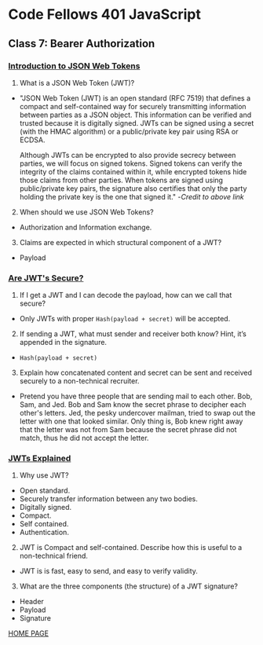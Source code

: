 # Code Fellows 401 JavaScript

## Class 7: Bearer Authorization

### [Introduction to JSON Web Tokens](https://jwt.io/introduction/)

1. What is a JSON Web Token (JWT)?

- "JSON Web Token (JWT) is an open standard (RFC 7519) that defines a compact and self-contained way for securely transmitting information between parties as a JSON object. This information can be verified and trusted because it is digitally signed. JWTs can be signed using a secret (with the HMAC algorithm) or a public/private key pair using RSA or ECDSA.

  Although JWTs can be encrypted to also provide secrecy between parties, we will focus on signed tokens. Signed tokens can verify the integrity of the claims contained within it, while encrypted tokens hide those claims from other parties. When tokens are signed using public/private key pairs, the signature also certifies that only the party holding the private key is the one that signed it." -_Credit to above link_

2. When should we use JSON Web Tokens?

- Authorization and Information exchange.

3. Claims are expected in which structural component of a JWT?

- Payload

### [Are JWT's Secure?](https://stackoverflow.com/questions/27301557/if-you-can-decode-jwt-how-are-they-secure)

1. If I get a JWT and I can decode the payload, how can we call that secure?

- Only JWTs with proper `Hash(payload + secret)` will be accepted.

2. If sending a JWT, what must sender and receiver both know? Hint, it’s appended in the signature.

- `Hash(payload + secret)`

3. Explain how concatenated content and secret can be sent and received securely to a non-technical recruiter.

- Pretend you have three people that are sending mail to each other. Bob, Sam, and Jed. Bob and Sam know the secret phrase to decipher each other's letters. Jed, the pesky undercover mailman, tried to swap out the letter with one that looked similar. Only thing is, Bob knew right away that the letter was not from Sam because the secret phrase did not match, thus he did not accept the letter.

### [JWTs Explained](https://www.youtube.com/watch?v=926mknSW9Lo)

1. Why use JWT?

- Open standard.
- Securely transfer information between any two bodies.
- Digitally signed.
- Compact.
- Self contained.
- Authentication.

2. JWT is Compact and self-contained. Describe how this is useful to a non-technical friend.

- JWT is is fast, easy to send, and easy to verify validity.

3. What are the three components (the structure) of a JWT signature?

- Header
- Payload
- Signature

[HOME PAGE](https://getullrichordietrying.github.io/reading-notes/)

